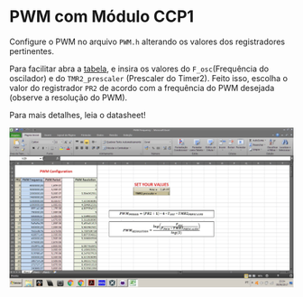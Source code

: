 # PWM com Módulo CCP1

Configure o PWM no arquivo `PWM.h` alterando os valores dos registradores pertinentes.

Para facilitar abra a [tabela](https://github.com/AsafeSilva/PIC/blob/master/PIC18F4550/PWM/PWM%20Frequency.xlsx),
e insira os valores do `F_osc`(Frequência do oscilador) e do `TMR2_prescaler` (Prescaler do Timer2).
Feito isso, escolha o valor do registrador `PR2` de acordo com a frequência do PWM desejada (observe a resolução do PWM).

Para mais detalhes, leia o datasheet!


![Screenshot](Configuração.jpg)
